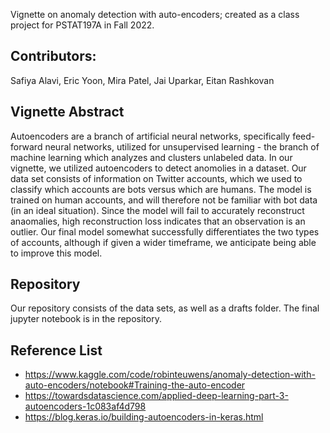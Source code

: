 Vignette on anomaly detection with auto-encoders; created as a class project for PSTAT197A in Fall 2022. 

## Contributors:
Safiya Alavi, Eric Yoon, Mira Patel, Jai Uparkar, Eitan Rashkovan

## Vignette Abstract 
Autoencoders are a branch of artificial neural networks, specifically feed-forward neural networks, utilized for unsupervised learning - the branch of machine learning which analyzes and clusters unlabeled data. In our vignette, we utilized autoencoders to detect anomolies in a dataset. Our data set consists of information on Twitter accounts, which we used to classify which accounts are bots versus which are humans. The model is trained on human accounts, and will therefore not be familiar with bot data (in an ideal situation). Since the model will fail to accurately reconstruct anaomalies, high reconstruction loss indicates that an observation is an outlier. Our final model somewhat successfully differentiates the two types of accounts, although if given a wider timeframe, we anticipate being able to improve this model. 

## Repository
Our repository consists of the data sets, as well as a drafts folder. The final jupyter notebook is in the repository. 

## Reference List 
- https://www.kaggle.com/code/robinteuwens/anomaly-detection-with-auto-encoders/notebook#Training-the-auto-encoder 
- https://towardsdatascience.com/applied-deep-learning-part-3-autoencoders-1c083af4d798 
- https://blog.keras.io/building-autoencoders-in-keras.html

